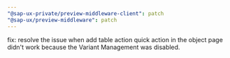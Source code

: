```yaml
---
"@sap-ux-private/preview-middleware-client": patch
"@sap-ux/preview-middleware": patch
---
```


fix: resolve the issue when add table action quick action in the object page didn't work because the Variant Management was disabled. 
